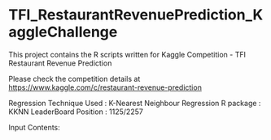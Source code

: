 # TFI_RestaurantRevenuePrediction_KaggleChallenge
This project contains the R scripts written for Kaggle Competition - TFI Restaurant Revenue Prediction

Please check the competition details at 
https://www.kaggle.com/c/restaurant-revenue-prediction

Regression Technique Used :  K-Nearest Neighbour Regression
R package                 :  KKNN
LeaderBoard Position      : 1125/2257

Input Contents:

